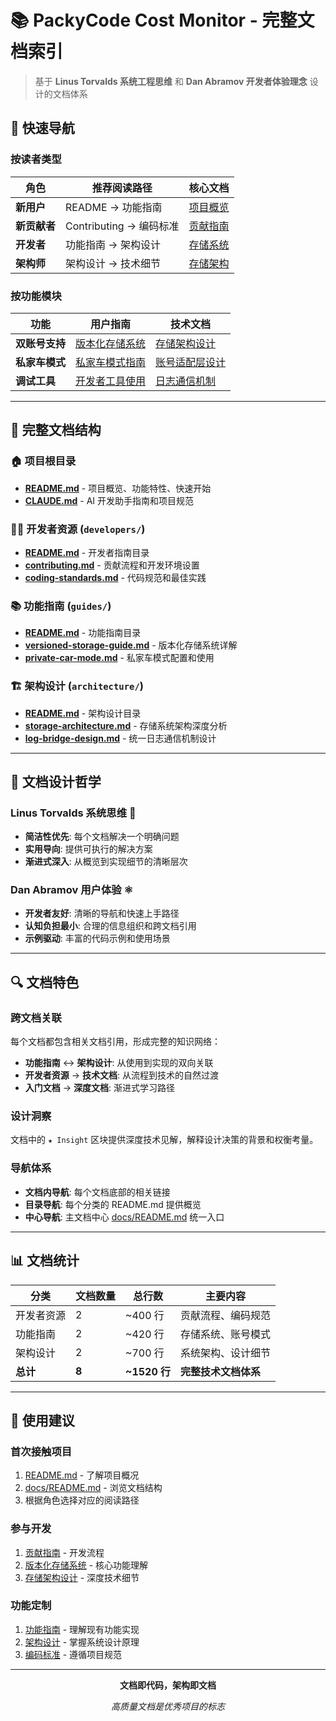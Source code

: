 # 📚 PackyCode Cost Monitor - 完整文档索引

> 基于 **Linus Torvalds 系统工程思维** 和 **Dan Abramov 开发者体验理念** 设计的文档体系

## 🎯 快速导航

### 按读者类型

| 角色         | 推荐阅读路径            | 核心文档                                         |
| ------------ | ----------------------- | ------------------------------------------------ |
| **新用户**   | README → 功能指南       | [项目概览](../README.md)                         |
| **新贡献者** | Contributing → 编码标准 | [贡献指南](developers/contributing.md)           |
| **开发者**   | 功能指南 → 架构设计     | [存储系统](guides/versioned-storage-guide.md)    |
| **架构师**   | 架构设计 → 技术细节     | [存储架构](architecture/storage-architecture.md) |

### 按功能模块

| 功能           | 用户指南                                                    | 技术文档                                              |
| -------------- | ----------------------------------------------------------- | ----------------------------------------------------- |
| **双账号支持** | [版本化存储系统](guides/versioned-storage-guide.md)         | [存储架构设计](architecture/storage-architecture.md)  |
| **私家车模式** | [私家车模式指南](guides/private-car-mode.md)                | [账号适配层设计](guides/private-car-mode.md#架构说明) |
| **调试工具**   | [开发者工具使用](guides/private-car-mode.md#开发者测试工具) | [日志通信机制](architecture/log-bridge-design.md)     |

---

## 📂 完整文档结构

### 🏠 项目根目录

- **[README.md](../README.md)** - 项目概览、功能特性、快速开始
- **[CLAUDE.md](../CLAUDE.md)** - AI 开发助手指南和项目规范

### 👨‍💻 开发者资源 (`developers/`)

- **[README.md](developers/README.md)** - 开发者指南目录
- **[contributing.md](developers/contributing.md)** - 贡献流程和开发环境设置
- **[coding-standards.md](developers/coding-standards.md)** - 代码规范和最佳实践

### 📚 功能指南 (`guides/`)

- **[README.md](guides/README.md)** - 功能指南目录
- **[versioned-storage-guide.md](guides/versioned-storage-guide.md)** - 版本化存储系统详解
- **[private-car-mode.md](guides/private-car-mode.md)** - 私家车模式配置和使用

### 🏗️ 架构设计 (`architecture/`)

- **[README.md](architecture/README.md)** - 架构设计目录
- **[storage-architecture.md](architecture/storage-architecture.md)** - 存储系统架构深度分析
- **[log-bridge-design.md](architecture/log-bridge-design.md)** - 统一日志通信机制设计

---

## 🎨 文档设计哲学

### Linus Torvalds 系统思维 🐧

- **简洁性优先**: 每个文档解决一个明确问题
- **实用导向**: 提供可执行的解决方案
- **渐进式深入**: 从概览到实现细节的清晰层次

### Dan Abramov 用户体验 ⚛️

- **开发者友好**: 清晰的导航和快速上手路径
- **认知负担最小**: 合理的信息组织和跨文档引用
- **示例驱动**: 丰富的代码示例和使用场景

---

## 🔍 文档特色

### 跨文档关联

每个文档都包含相关文档引用，形成完整的知识网络：

- **功能指南** ↔ **架构设计**: 从使用到实现的双向关联
- **开发者资源** → **技术文档**: 从流程到技术的自然过渡
- **入门文档** → **深度文档**: 渐进式学习路径

### 设计洞察

文档中的 `★ Insight` 区块提供深度技术见解，解释设计决策的背景和权衡考量。

### 导航体系

- **文档内导航**: 每个文档底部的相关链接
- **目录导航**: 每个分类的 README.md 提供概览
- **中心导航**: 主文档中心 [docs/README.md](README.md) 统一入口

---

## 📊 文档统计

| 分类       | 文档数量 | 总行数       | 主要内容             |
| ---------- | -------- | ------------ | -------------------- |
| 开发者资源 | 2        | ~400 行      | 贡献流程、编码规范   |
| 功能指南   | 2        | ~420 行      | 存储系统、账号模式   |
| 架构设计   | 2        | ~700 行      | 系统架构、设计细节   |
| **总计**   | **8**    | **~1520 行** | **完整技术文档体系** |

---

## 🚀 使用建议

### 首次接触项目

1. [README.md](../README.md) - 了解项目概况
2. [docs/README.md](README.md) - 浏览文档结构
3. 根据角色选择对应的阅读路径

### 参与开发

1. [贡献指南](developers/contributing.md) - 开发流程
2. [版本化存储系统](guides/versioned-storage-guide.md) - 核心功能理解
3. [存储架构设计](architecture/storage-architecture.md) - 深度技术细节

### 功能定制

1. [功能指南](guides/) - 理解现有功能实现
2. [架构设计](architecture/) - 掌握系统设计原理
3. [编码标准](developers/coding-standards.md) - 遵循项目规范

---

<div align="center">
  <p><strong>文档即代码，架构即文档</strong></p>
  <p><em>高质量文档是优秀项目的标志</em></p>
</div>
